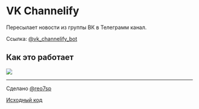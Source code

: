 # VK Channelify

Пересылает новости из группы ВК в Телеграмм канал.

Ссылка: [@vk_channelify_bot](https://t.me/vk_channelify_bot)

## Как это работает

![](http://imgur.com/5rQ8eY5.png)

---

Сделано [@reo7sp](https://oleg.rocks)

[Исходный код](https://github.com/reo7sp/vk-channelify)
